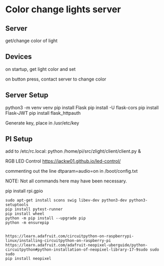 # Color change lights server

## Server
get/change color of light


## Devices
on startup, get light color and set 

on button press, contact server to change color 


## Server Setup
python3 -m venv venv
pip install Flask
pip install -U flask-cors
pip install Flask-JWT
pip install flask_httpauth

Generate key, place in /usr/etc/key


## PI Setup
add to /etc/rc.local:
python /home/pi/src/zlight/client/client.py &

RGB LED Control
https://jackw01.github.io/led-control/

commenting out the line dtparam=audio=on in /boot/config.txt

NOTE: Not all commands here may have been necessary.

pip install rpi.gpio

    sudo apt-get install scons swig libev-dev python3-dev python3-setuptools
    pip install pytest-runner
    pip install wheel
    python -m pip install --upgrade pip
    python -m ensurepip


    https://learn.adafruit.com/circuitpython-on-raspberrypi-linux/installing-circuitpython-on-raspberry-pi
    https://learn.adafruit.com/adafruit-neopixel-uberguide/python-circuitpython#python-installation-of-neopixel-library-17-9sudo sudo sudo 
    pip install neopixel

